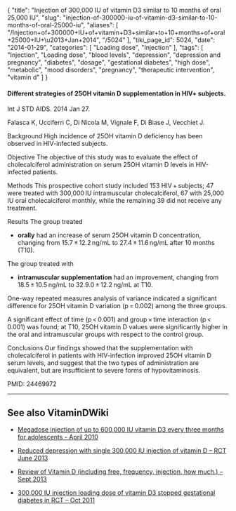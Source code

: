 {
    "title": "Injection of 300,000 IU of vitamin D3 similar to 10 months of oral 25,000 IU",
    "slug": "injection-of-300000-iu-of-vitamin-d3-similar-to-10-months-of-oral-25000-iu",
    "aliases": [
        "/Injection+of+300000+IU+of+vitamin+D3+similar+to+10+months+of+oral+25000+IU+\u2013+Jan+2014",
        "/5024"
    ],
    "tiki_page_id": 5024,
    "date": "2014-01-29",
    "categories": [
        "Loading dose",
        "Injection"
    ],
    "tags": [
        "Injection",
        "Loading dose",
        "blood levels",
        "depression",
        "depression and pregnancy",
        "diabetes",
        "dosage",
        "gestational diabetes",
        "high dose",
        "metabolic",
        "mood disorders",
        "pregnancy",
        "therapeutic intervention",
        "vitamin d"
    ]
}


#### Different strategies of 25OH vitamin D supplementation in HIV+ subjects.

Int J STD AIDS. 2014 Jan 27. 

Falasca K, Ucciferri C, Di Nicola M, Vignale F, Di Biase J, Vecchiet J.

Background High incidence of 25OH vitamin D deficiency has been observed in HIV-infected subjects.

Objective The objective of this study was to evaluate the effect of cholecalciferol administration on serum 25OH vitamin D levels in HIV-infected patients.

Methods This prospective cohort study included 153 HIV + subjects; 47 were treated with 300,000 IU intramuscular cholecalciferol, 67 with 25,000 IU oral cholecalciferol monthly, while the remaining 39 did not receive any treatment.

Results The group treated 

*  **orally**  had an increase of serum 25OH vitamin D concentration, changing from 15.7 ± 12.2 ng/mL to 27.4 ± 11.6 ng/mL after 10 months (T10). 

The group treated with 

*  **intramuscular supplementation**  had an improvement, changing from 18.5 ± 10.5 ng/mL to 32.9.0 ± 12.2 ng/mL at T10. 

One-way repeated measures analysis of variance indicated a significant difference for 25OH vitamin D variation (p = 0.002) among the three groups. 

A significant effect of time (p < 0.001) and group × time interaction (p < 0.001) was found; at T10, 25OH vitamin D values were significantly higher in the oral and intramuscular groups with respect to the control group.

Conclusions Our findings showed that the supplementation with cholecalciferol in patients with HIV-infection improved 25OH vitamin D serum levels, and suggest that the two types of administration are equivalent, but are insufficient to severe forms of hypovitaminosis.

PMID: 24469972

---

## See also VitaminDWiki

* [Megadose injection of up to 600,000 IU vitamin D3 every three months for adolescents - April 2010](/posts/megadose-injection-of-up-to-600000-iu-vitamin-d3-every-three-months-for-adolescents)

* [Reduced depression with single 300,000 IU injection of vitamin D – RCT June 2013](/posts/reduced-depression-with-single-300000-iu-injection-of-vitamin-d-rct)

* [Review of Vitamin D (including free, frequency, injection, how much.) – Sept 2013](/posts/review-of-vitamin-d-including-free-frequency-injection-how-much)

* [300,000 IU injection loading dose of vitamin D3 stopped gestational diabetes in RCT – Oct 2011](/posts/300000-iu-injection-loading-dose-of-vitamin-d3-stopped-gestational-diabetes-in-rct)